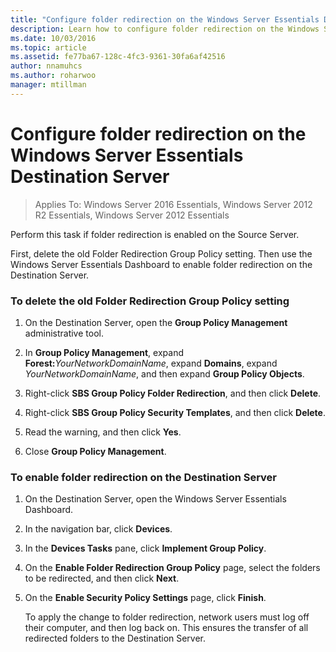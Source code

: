 ```yaml
---
title: "Configure folder redirection on the Windows Server Essentials Destination Server"
description: Learn how to configure folder redirection on the Windows Server Essentials Destination Server.
ms.date: 10/03/2016
ms.topic: article
ms.assetid: fe77ba67-128c-4fc3-9361-30fa6af42516
author: nnamuhcs
ms.author: roharwoo
manager: mtillman
---
```


# Configure folder redirection on the Windows Server Essentials Destination Server

>Applies To: Windows Server 2016 Essentials, Windows Server 2012 R2 Essentials, Windows Server 2012 Essentials

Perform this task if folder redirection is enabled on the Source Server.

 First, delete the old Folder Redirection Group Policy setting. Then use the  Windows Server Essentials Dashboard to enable folder redirection on the Destination Server.

### To delete the old Folder Redirection Group Policy setting

1. On the Destination Server, open the **Group Policy Management** administrative tool.

2. In **Group Policy Management**, expand **Forest:**<em>YourNetworkDomainName</em>, expand **Domains**, expand *YourNetworkDomainName*, and then expand **Group Policy Objects**.

3. Right-click **SBS Group Policy Folder Redirection**, and then click **Delete**.

4. Right-click **SBS Group Policy Security Templates**, and then click **Delete**.

5. Read the warning, and then click **Yes**.

6. Close **Group Policy Management**.

### To enable folder redirection on the Destination Server

1. On the Destination Server, open the  Windows Server Essentials Dashboard.

2. In the navigation bar, click **Devices**.

3. In the **Devices Tasks** pane, click **Implement Group Policy**.

4. On the **Enable Folder Redirection Group Policy** page, select the folders to be redirected, and then click **Next**.

5. On the **Enable Security Policy Settings** page, click **Finish**.

   To apply the change to folder redirection, network users must log off their computer, and then log back on. This ensures the transfer of all redirected folders to the Destination Server.
